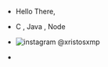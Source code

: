 - Hello There,

- C , Java , Node 
- ![instagram](https://github.com/shikhar1020jais1/Git-Social/blob/master/Icons/Instagram.png (Instagram)) @xristosxmp
- 
